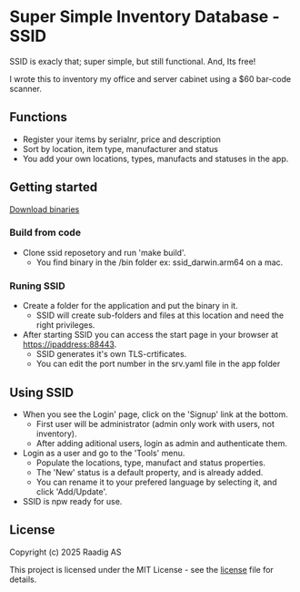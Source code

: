 # Super Simple Inventory Database - SSID

SSID is exacly that; super simple, but still functional. And, Its free!

I wrote this to inventory my office and server cabinet using a $60 bar-code scanner.

## Functions

- Register your items by serialnr, price and description
- Sort by location, item type, manufacturer and status
- You add your own locations, types, manufacts and statuses in the app.

## Getting started

[Download binaries](bin/)

### Build from code

- Clone ssid reposetory and run 'make build'.
  - You find binary in the /bin folder ex: ssid_darwin.arm64 on a mac.
  
### Runing SSID

- Create a folder for the application and put the binary in it.
  - SSID will create sub-folders and files at this location and need the right privileges.
- After starting SSID you can access the start page in your browser at <https://ipaddress:88443>.
  - SSID generates it's own TLS-crtificates.
  - You can edit the port number in the srv.yaml file in the app folder

## Using SSID
  
- When you see the  Login' page, click on the 'Signup' link at the bottom.
  - First user will be administrator (admin only work with users, not inventory).
  - After adding aditional users, login as admin and authenticate them.
- Login as a user and go to the 'Tools' menu.
  - Populate the locations, type, manufact and status properties.
  - The 'New' status is a default property, and is already added.
  - You can rename it to your prefered language by selecting it, and click 'Add/Update'.
- SSID is npw ready for use.

## License

Copyright (c) 2025 Raadig AS

This project is licensed under the MIT License - see the [license](LICENSE) file for details.